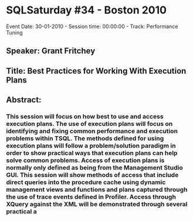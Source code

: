 # SQLSaturday #34 - Boston 2010
Event Date: 30-01-2010 - Session time: 00:00:00 - Track: Performance Tuning
## Speaker: Grant Fritchey
## Title: Best Practices for Working With Execution Plans
## Abstract:
### This session will focus on how best to use and access execution plans. The use of execution plans will focus on identifying and fixing common performance and execution problems within TSQL. The methods defined for using execution plans will follow a problem/solution paradigm in order to show practical ways that execution plans can help solve common problems. Access of execution plans is normally only defined as being from the Management Studio GUI. This session will show methods of access that include direct queries into the procedure cache using dynamic management views and functions and plans captured through the use of trace events defined in Profiler. Access through XQuery against the XML will be demonstrated through several practical a
